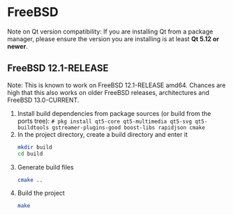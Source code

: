 # FreeBSD

Note on Qt version compatibility: If you are installing Qt from a package manager, please ensure the version you are installing is at least **Qt 5.12 or newer**.

## FreeBSD 12.1-RELEASE

Note: This is known to work on FreeBSD 12.1-RELEASE amd64. Chances are
high that this also works on older FreeBSD releases, architectures and
FreeBSD 13.0-CURRENT.

1. Install build dependencies from package sources (or build from the
   ports tree): `# pkg install qt5-core qt5-multimedia qt5-svg qt5-buildtools gstreamer-plugins-good boost-libs rapidjson cmake`
1. In the project directory, create a build directory and enter it
    ```sh
    mkdir build
    cd build
    ```
1. Generate build files
    ```sh
    cmake ..
    ```
1. Build the project
    ```sh
    make
    ```
